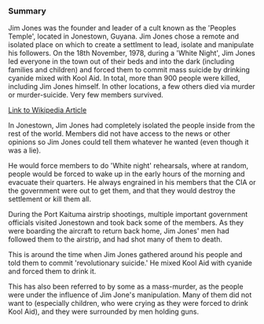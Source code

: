 ### Summary

Jim Jones was the founder and leader of a cult known as the 'Peoples Temple', located in Jonestown, Guyana. Jim Jones chose a remote and isolated place on which to create a settlment to lead, isolate and manipulate his followers. On the 18th November, 1978, during a 'White Night', Jim Jones led everyone in the town out of their beds and into the dark (including families and children) and forced them to commit mass suicide by drinking cyanide mixed with Kool Aid. In total, more than 900 people were killed, including Jim Jones himself. In other locations, a few others died via murder or murder-suicide. Very few members survived.

[Link to Wikipedia Article](https://en.wikipedia.org/wiki/Jonestown)

In Jonestown, Jim Jones had completely isolated the people inside from the rest of the world. Members did not have access to the news or other opinions so Jim Jones could tell them whatever he wanted (even though it was a lie).

He would force members to do 'White night' rehearsals, where at random, people would be forced to wake up in the early hours of the morning and evacuate their quarters. He always engrained in his members that the CIA or the government were out to get them, and that they would destroy the settlement or kill them all.  

During the Port Kaituma airstrip shootings, multiple important government officials visited Jonestown and took back some of the members. As they were boarding the aircraft to return back home, Jim Jones' men had followed them to the airstrip, and had shot many of them to death. 

This is around the time when Jim Jones gathered around his people and told them to commit 'revolutionary suicide.' He mixed Kool Aid with cyanide and forced them to drink it. 

This has also been referred to by some as a mass-murder, as the people were under the influence of Jim Jone's manipulation. Many of them did not want to (especially children, who were crying as they were forced to drink Kool Aid), and they were surrounded by men holding guns.